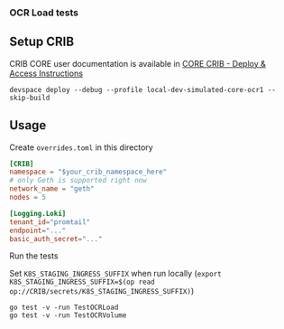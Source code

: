 ### OCR Load tests

## Setup CRIB
CRIB CORE user documentation is available in [CORE CRIB - Deploy & Access Instructions](https://smartcontract-it.atlassian.net/wiki/spaces/TT/pages/597197209/CORE+CRIB+-+Deploy+Access+Instructions)
```shell
devspace deploy --debug --profile local-dev-simulated-core-ocr1 --skip-build
```

## Usage

Create `overrides.toml` in this directory
```toml
[CRIB]
namespace = "$your_crib_namespace_here"
# only Geth is supported right now
network_name = "geth"
nodes = 5

[Logging.Loki]
tenant_id="promtail"
endpoint="..."
basic_auth_secret="..."
```
Run the tests

Set `K8S_STAGING_INGRESS_SUFFIX` when run locally (`export K8S_STAGING_INGRESS_SUFFIX=$(op read op://CRIB/secrets/K8S_STAGING_INGRESS_SUFFIX)`)

```
go test -v -run TestOCRLoad
go test -v -run TestOCRVolume
```
